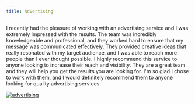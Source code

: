 ```yaml
---
title: Advertising
---
```


I recently had the pleasure of working with an advertising service and I was extremely impressed with the results. The team was incredibly knowledgeable and professional, and they worked hard to ensure that my message was communicated effectively. They provided creative ideas that really resonated with my target audience, and I was able to reach more people than I ever thought possible. I highly recommend this service to anyone looking to increase their reach and visibility. They are a great team and they will help you get the results you are looking for. I'm so glad I chose to work with them, and I would definitely recommend them to anyone looking for quality advertising services.

[![advertising](<https://dabuttonfactory.com/button.png?t=CHECK+SERVICE&f=Noto+Sans-Bold&ts=26&tc=fff&hp=45&vp=20&c=11&bgt=unicolored&bgc=4bd42f>)](<https://www.bark.com/?a_aid=5d2d0e83cdc39>)